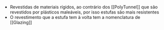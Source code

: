 - Revestidas de materiais rígidos, ao contrário dos [[PolyTunnel]] que são revestidos por plásticos maleáveis, por isso estufas são mais resistentes
- O revestimento que a estufa tem à volta tem a nomenclatura de [[Glazing]]